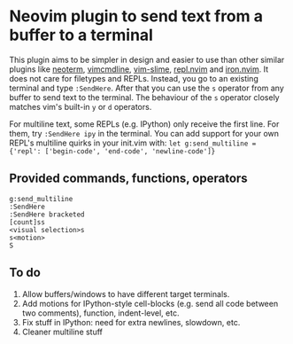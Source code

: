 # Neovim plugin to send text from a buffer to a terminal

This plugin aims to be simpler in design and easier to use than other similar
plugins like [neoterm](https://github.com/kassio/neoterm),
[vimcmdline](https://github.com/jalvesaq/vimcmdline),
[vim-slime](https://github.com/jpalardy/vim-slime),
[repl.nvim](https://gitlab.com/HiPhish/repl.nvim) and
[iron.nvim](https://github.com/BurningEther/iron.nvim). It does not care for
filetypes and REPLs. Instead, you go to an existing terminal and type
`:SendHere`. After that you can use the `s` operator from any buffer to send
text to the terminal. The behaviour of the `s` operator closely matches vim's
built-in `y` or `d` operators.

For multiline text, some REPLs (e.g. IPython) only receive the first line. For
them, try `:SendHere ipy` in the terminal. You can add support for your own REPL's
multiline quirks in your init.vim with:
`let g:send_multiline = {'repl': ['begin-code', 'end-code', 'newline-code']}`

## Provided commands, functions, operators

```vim
g:send_multiline
:SendHere
:SendHere bracketed
[count]ss
<visual selection>s
s<motion>
S
```

## To do

1. Allow buffers/windows to have different target terminals.
2. Add motions for IPython-style cell-blocks (e.g. send all code between two
   comments), function, indent-level, etc.
3. Fix stuff in IPython: need for extra newlines, slowdown, etc.
4. Cleaner multiline stuff
